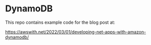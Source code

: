 # DynamoDB
This repo contains example code for the blog post at:

https://awswith.net/2022/03/01/developing-net-apps-with-amazon-dynamodb/